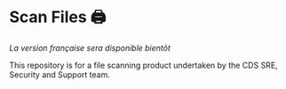 # Scan Files 🖨️

_La version française sera disponible bientôt_

This repository is for a file scanning product undertaken by the CDS SRE, Security and Support team.



